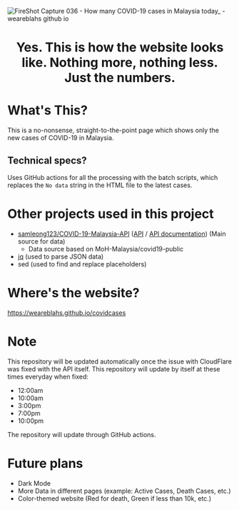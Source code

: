 ![FireShot Capture 036 - How many COVID-19 cases in Malaysia today_ - weareblahs github io](https://user-images.githubusercontent.com/37889443/154730995-368e50d5-816c-43fe-b867-32cce27232e6.png)
<h1 style="text-align: center;">Yes. This is how the website looks like. Nothing more, nothing less. Just the numbers.</h1>

# What's This?
This is a no-nonsense, straight-to-the-point page which shows only the new cases of COVID-19 in Malaysia.
## Technical specs?
Uses GitHub actions for all the processing with the batch scripts, which replaces the `No data` string in the HTML file to the latest cases.
# Other projects used in this project
 - [samleong123/COVID-19-Malaysia-API](https://github.com/samleong123/COVID-19-Malaysia-API) ([API](https://covid-19.samsam123.name.my/api/cases?date=latest) / [API documentation](https://covid-19.samsam123.name.my/api.html)) (Main source for data)
   - Data source based on MoH-Malaysia/covid19-public
 - [jq](https://github.com/stedolan/jq) (used to parse JSON data)
 - sed (used to find and replace placeholders)

# Where's the website?
https://weareblahs.github.io/covidcases

# Note
This repository will be updated automatically once the issue with CloudFlare was fixed with the API itself. This repository will update by itself at these times everyday when fixed:
 - 12:00am
 - 10:00am
 - 3:00pm
 - 7:00pm
 - 10:00pm

The repository will update through GitHub actions.

# Future plans
 - Dark Mode
 - More Data in different pages (example: Active Cases, Death Cases, etc.)
 - Color-themed website (Red for death, Green if less than 10k, etc.)
